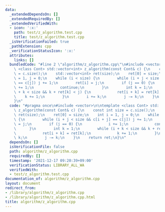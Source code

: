 ```yaml
---
data:
  _extendedDependsOn: []
  _extendedRequiredBy: []
  _extendedVerifiedWith:
  - icon: ':x:'
    path: test/z_algorithm.test.cpp
    title: test/z_algorithm.test.cpp
  _isVerificationFailed: true
  _pathExtension: cpp
  _verificationStatusIcon: ':x:'
  attributes:
    links: []
  bundledCode: "#line 2 \"algorithm/z_algorithm.cpp\"\n#include <vector>\n\ntemplate\
    \ <class Cont> std::vector<int> z_algorithm(const Cont& c) {\n    const int size\
    \ = c.size();\n    std::vector<int> ret(size);\n    ret[0] = size;\n    int i\
    \ = 1, j = 0;\n    while (i < size) {\n        while (i + j < size && c[i + j]\
    \ == c[j]) j += 1;\n        ret[i] = j;\n        if (j == 0) {\n            i\
    \ += 1;\n            continue;\n        }\n        int k = 1;\n        while (i\
    \ + k < size && k + ret[k] < j) {\n            ret[i + k] = ret[k];\n        \
    \    k += 1;\n        }\n        i += k;\n        j -= k;\n    }\n    return ret;\n\
    }\n"
  code: "#pragma once\n#include <vector>\n\ntemplate <class Cont> std::vector<int>\
    \ z_algorithm(const Cont& c) {\n    const int size = c.size();\n    std::vector<int>\
    \ ret(size);\n    ret[0] = size;\n    int i = 1, j = 0;\n    while (i < size)\
    \ {\n        while (i + j < size && c[i + j] == c[j]) j += 1;\n        ret[i]\
    \ = j;\n        if (j == 0) {\n            i += 1;\n            continue;\n  \
    \      }\n        int k = 1;\n        while (i + k < size && k + ret[k] < j) {\n\
    \            ret[i + k] = ret[k];\n            k += 1;\n        }\n        i +=\
    \ k;\n        j -= k;\n    }\n    return ret;\n}\n"
  dependsOn: []
  isVerificationFile: false
  path: algorithm/z_algorithm.cpp
  requiredBy: []
  timestamp: '2021-12-17 09:20:39+09:00'
  verificationStatus: LIBRARY_ALL_WA
  verifiedWith:
  - test/z_algorithm.test.cpp
documentation_of: algorithm/z_algorithm.cpp
layout: document
redirect_from:
- /library/algorithm/z_algorithm.cpp
- /library/algorithm/z_algorithm.cpp.html
title: algorithm/z_algorithm.cpp
---
```

